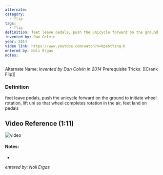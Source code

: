 ```yaml
---
alternate: 
category:
  - flip
tags:
  - flip
definition: feet leave pedals, push the unicycle forward on the ground to initiate wheel rotation, lift uni so that wheel completes rotation in the air, feet land on pedals
invented by: Dan Colvin
year: 2014
video link: https://www.youtube.com/watch?v=kpa6tYsnq-k
entered by: Noli Ergas
notes: 
---
```

Alternate Name: 
*Invented by Dan Colvin in 2014*
Prerequisite Tricks: [[Crank Flip]]

### Definition
feet leave pedals, push the unicycle forward on the ground to initiate wheel rotation, lift uni so that wheel completes rotation in the air, feet land on pedals

## Video Reference (1:11)
![video](https://www.youtube.com/watch?v=kpa6tYsnq-k)

#### Notes:
- 
*entered by: Noli Ergas*

